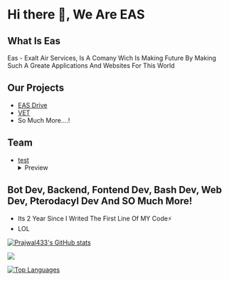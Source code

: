 # Hi there 👋, We Are EAS

## What Is Eas
Eas - Exalt Air Services, Is A Comany Wich Is Making Future By Making Such A Greate Applications And Websites For This World

## Our Projects

- [EAS Drive](https://drive.exaltairservices.ml)
- [VET](https://soon.exaltairservices.ml)
- So Much More....!

## Team
- [test](https://github.com/AVS1508)
  <details>
    <summary>Preview</summary>
    # Hi there, I Am Kns 👋
## Bot Dev, Backend, Fontend Dev, Bash Dev, Web Dev, Pterodacyl Dev And SO Much More!

- Its 2 Year Since I Writed The First Line Of MY Code:zap:
- LOL
 
<a href="https://github.com/ItzCrazyKns"><img src="https://github-readme-stats.vercel.app/api?username=ItzCrazyKns&show_icons=true&hide=&count_private=true&title_color=0891b2&text_color=ffffff&icon_color=0891b2&bg_color=1c1917&hide_border=true&show_icons=true" alt="Prajwal433's GitHub stats" /></a>

<a href="https://github.com/ItzCrazyKnshttps://github.com/ItzCrazyKns"><img src="https://github-readme-streak-stats.herokuapp.com/?user=ItzCrazyKns&stroke=ffffff&background=1c1917&ring=0891b2&fire=0891b2&currStreakNum=ffffff&currStreakLabel=0891b2&sideNums=ffffff&sideLabels=ffffff&dates=ffffff&hide_border=true" /></a>

<a href="https://github.com/ItzCrazyKns" align="left"><img src="https://github-readme-stats.vercel.app/api/top-langs/?username=ItzCrazyKns&langs_count=10&title_color=0891b2&text_color=ffffff&icon_color=0891b2&bg_color=1c1917&hide_border=true&locale=en&custom_title=Top%20%Languages" alt="Top Languages" /></a>

<!--
**OPKns/OPKns** is a ✨ _special_ ✨ repository because its `README.md` (this file) appears on your GitHub profile.

Here are some ideas to get you started:

- 🔭 I’m currently working on ...
- 🌱 I’m currently learning ...
- 👯 I’m looking to collaborate on ...
- 🤔 I’m looking for help with ...
- 💬 Ask me about ...
- 📫 How to reach me: ...
- 😄 Pronouns: ...
- ⚡ Fun fact: ...
-->
  </details>
<!--

**Here are some ideas to get you started:**

🙋‍♀️ A short introduction - what is your organization all about?
🌈 Contribution guidelines - how can the community get involved?
👩‍💻 Useful resources - where can the community find your docs? Is there anything else the community should know?
🍿 Fun facts - what does your team eat for breakfast?
🧙 Remember, you can do mighty things with the power of [Markdown](https://docs.github.com/github/writing-on-github/getting-started-with-writing-and-formatting-on-github/basic-writing-and-formatting-syntax)
-->
